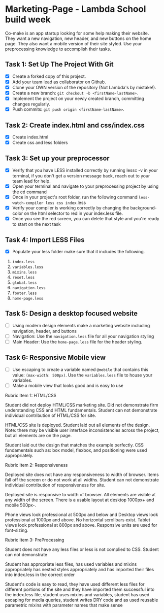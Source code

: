 # Marketing-Page - Lambda School build week

Co-make is an app startup looking for some help making their website. They want a new navigation, new header, and new buttons on the home page. They also want a mobile version of their site styled. Use your preprocessing knowledge to accomplish their tasks.

## Task 1: Set Up The Project With Git
* [x] Create a forked copy of this project.
* [x] Add your team lead as collaborator on Github.
* [x] Clone your OWN version of the repository (Not Lambda's by mistake!).
* [x] Create a new branch: `git checkout -b <firstName-lastName>`.
* [x] Implement the project on your newly created <firstName-lastName> branch, committing changes regularly.
* [x] Push commits: `git push origin <firstName-lastName>`.

## Task 2: Create index.html and css/index.css
* [x] Create index.html 
* [x] Create css and less folders

## Task 3: Set up your preprocessor
* [x] Verify that you have LESS installed correctly by running lessc -v in your terminal, if you don't 
 get a version message back, reach out to your team lead for help.
* [x] Open your terminal and navigate to your preprocessing project by using the cd command
* [x] Once in your project's root folder, run the following command `less-watch-compiler less css index`.less
* [x] Verify your compiler is working correctly by changing the background-color on the html selector to red in your index.less file.
* [x] Once you see the red screen, you can delete that style and you're ready to start on the next task

## Task 4: Import LESS Files

* [x] Populate your less folder make sure that it includes the following. 

1. `index.less`
2. `variables.less`
3. `mixins.less`
4. `reset.less`
5. `global.less`
6. `navigation.less`
7. `footer.less`
8. `home-page.less`

## Task 5: Design a desktop focused website
* [ ] Using modern design elements make a marketing website including navigation, header, and buttons
* [ ] Navigation: Use the `navigation.less` file for all your navigation styling
* [ ] Main Header: Use the `home-page.less` file for the header styling.

## Task 6: Responsive Mobile view
* [ ] Use escaping to create a variable named `@mobile` that contains this value: `(max-width: 500px)`.  Use the `variables.less` file to house your variables.
* [ ] Make a mobile view that looks good and is easy to use

Rubric Item 1: HTML/CSS

Student did not deploy HTML/CSS marketing site. Did not demonstrate firm understanding CSS and HTML fundamentals. Student can not demonstrate individual contribution of HTML/CSS for site. 

HTML/CSS site is deployed. Student laid out all elements of the design. Note: there may be visible user interface inconsistencies across the project, but all elements are on the page. 

Student laid out the design that matches the example perfectly. CSS fundamentals such as: box model, flexbox, and positioning were used appropriately.

Rubric Item 2: Responsiveness

Deployed site does not have any responsiveness to width of browser. Items fall off the screen or do not work at all widths. Student can not demonstrate individual contribution of responsiveness for site. 

Deployed site is responsive to width of browser. All elements are visible at any width of the screen. There is a usable layout at desktop 1000px+ and mobile 500px-.

Phone views look professional at 500px and below and Desktop views look professional at 1000px and above. No horizontal scrollbars exist. Tablet views look professional at 800px and above. Responsive units are used for font-sizing.

Rubric Item 3: PreProcessing

Student does not have any less files or less is not complied to CSS. Student can not demonstrate

Student has appropriate less files, has used variables and mixins appropriately has nested styles appropriately and has imported their files into index.less in the correct order

Student's code is easy to read, they have used different less files for different portions of the site and they have imported them successful into the index.less file, student uses mixins and variables, student has used escaping for media queries, student writes DRY code and as used reusable parametric mixins with parameter names that make sense